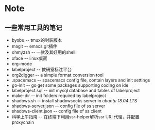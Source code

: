 # Note

## 一些常用工具的笔记

- byobu -- tmux的封装版本
- magit -- emacs git插件
- ohmyzsh -- 一款及其好用的shell
- xface -- linux桌面
- org-mode
- labelproject -- 教研室标注平台
- org2digger --  a simple format conversion tool
- .spacemacs -- spacemacs config file, contain layers and init settings
- go-init -- go get some packages supporting coding on ide
- labelproject.sql -- init mysql database and tables of labelproject
- make-dir -- init folders required by labelproject
- shadows.sh -- install shadowsocks server in *ubuntu 18.04 LTS*
- shadows-server.json -- config file of ss server
- shadows-client.json -- config file of ss client
- 科学上午指南 -- 在终端下利用ssr-helper解析ssr URI 代理，并配置proxychain
